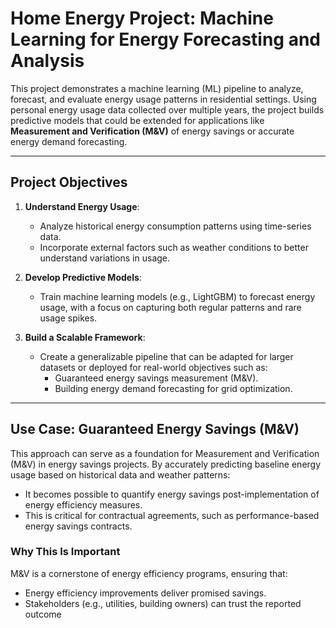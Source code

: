 # Home Energy Project: Machine Learning for Energy Forecasting and Analysis

This project demonstrates a machine learning (ML) pipeline to analyze, forecast, and evaluate energy usage patterns in residential settings. Using personal energy usage data collected over multiple years, the project builds predictive models that could be extended for applications like **Measurement and Verification (M&V)** of energy savings or accurate energy demand forecasting.

---

## **Project Objectives**
1. **Understand Energy Usage**:
   - Analyze historical energy consumption patterns using time-series data.
   - Incorporate external factors such as weather conditions to better understand variations in usage.

2. **Develop Predictive Models**:
   - Train machine learning models (e.g., LightGBM) to forecast energy usage, with a focus on capturing both regular patterns and rare usage spikes.

3. **Build a Scalable Framework**:
   - Create a generalizable pipeline that can be adapted for larger datasets or deployed for real-world objectives such as:
     - Guaranteed energy savings measurement (M&V).
     - Building energy demand forecasting for grid optimization.

---

## **Use Case: Guaranteed Energy Savings (M&V)**
This approach can serve as a foundation for Measurement and Verification (M&V) in energy savings projects. By accurately predicting baseline energy usage based on historical data and weather patterns:
- It becomes possible to quantify energy savings post-implementation of energy efficiency measures.
- This is critical for contractual agreements, such as performance-based energy savings contracts.

### **Why This Is Important**
M&V is a cornerstone of energy efficiency programs, ensuring that:
- Energy efficiency improvements deliver promised savings.
- Stakeholders (e.g., utilities, building owners) can trust the reported outcome
